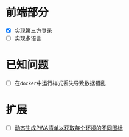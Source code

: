 # 前端部分

- [x] 实现第三方登录
- [ ] 实现多语言

# 已知问题

- [ ] 在`docker`中运行样式丢失导致数据错乱

# 扩展

- [ ] [动态生成PWA清单以获取每个环境的不同图标](https://aurorascharff.no/posts/dynamically-generating-app-icons-with-nextjs-app-router-and-nextpwa/)
